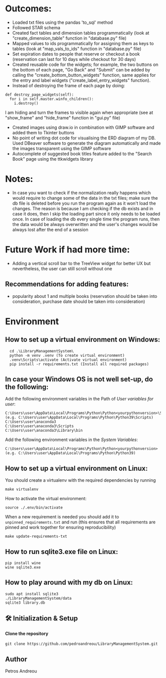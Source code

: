 # Outcomes:
- Loaded txt files using the pandas 'to_sql' method
- Followed STAR schema
- Created fact tables and dimension tables programmatically (look at "create_dimension_table" function in "database.py" file)
- Mapped values to ids programmatically for assigning them as keys to tables (look at "map_vals_to_ids" function in "database.py" file)
- Set expiration dates to people that reserve or checkout a book (reservation can last for 10 days while checkout for 30 days)
- Created reusable code for the widgets; for example, the two buttons on the bottom of each page, "Go Back" and "Submit" can be added by calling the "create_bottom_button_widgets" function, same applies for the entry and label widgets ("create_label_entry_widgets" function).
- Instead of destroying the frame of each page by doing:
```
def destroy_page_widgets(self):
  for i in self.master.winfo_children():
    i.destroy()
```
I am hiding and turn the frames to visible again when appropriate (see at "show_frame" and "hide_frame" function in "gui.py" file)
- Created images using draw.io in combination with GIMP software and added them to Tkinter buttons
- No point of writing dot code for visualising the ERD diagram of my DB. Used DBeaver software to generate the diagram automatically and made the images transparent using the GIMP software
- Autocomplete of suggested book titles feature added to the "Search Book" page using the ttkwidgets library


# Notes:
- In case you want to check if the normalization really happens which would require to change some of the data in the txt files; make sure the db file is deleted
before you run the program again as it won't load the changes. The reason is because I am checking if the db exists and in case it does,
then I skip the loading part since it only needs to be loaded once. In case of loading the db every single time the program runs, then the data would be always overwritten and the user's changes would be always lost after the end of a session

# Future Work if had more time:
- Adding a vertical scroll bar to the TreeView widget for better UX but nevertheless, the user can still scroll without one

## Recommendations for adding features:
- popularity about 1 and multiple books (reservation should be taken into consideration, purchase date should be taken into consideration)


# Environment
## How to set up a virtual environment on Windows:
```
  cd .\LibraryManagementSystem\
  python -m venv .venv (To create virtual environment)
  .venv\Scripts\activate (Activate virtual environment)
  pip install -r requirements.txt (Install all required packages)
```

## In case your Windows OS is not well set-up, do the following:
Add the following environment variables in the Path of *User variables for user*:
```
C:\Users\user\AppData\Local\Programs\Python\Python<yourpythonversion>\Scripts  (e.g. C:\Users\user\AppData\Local\Programs\Python\Python39\Scripts)
C:\Users\user\anaconda3
C:\Users\user\anaconda3\Scripts
C:\Users\user\anaconda3\Library\bin
```

Add the following environment variables in the *System Variables*:
```
C:\Users\user\AppData\Local\Programs\Python\Python<yourpythonversion>  (e.g. C:\Users\user\AppData\Local\Programs\Python\Python39)
```

## How to set up a virtual environment on Linux:
You should create a virtualenv with the required dependencies by running
```
make virtualenv
```

How to activate the virtual environment:
```
source ./.env/bin/activate
```

When a new requirement is needed you should add it to `unpinned_requirements.txt` and run
(this ensures that all requirements are pinned and work together for ensuring reproducibility)
```
make update-requirements-txt
```

## How to run sqlite3.exe file on Linux:
```
pip install wine
wine sqlite3.exe
```

## How to play around with my db on Linux:
```
sudo apt install sqlite3
./LibraryManagementSystem/data
sqlite3 library.db
```


## 🛠 Initialization & Setup
#### Clone the repository
    git clone https://github.com/pedroandreou/LibraryManagementSystem.git


## Author
Petros Andreou
